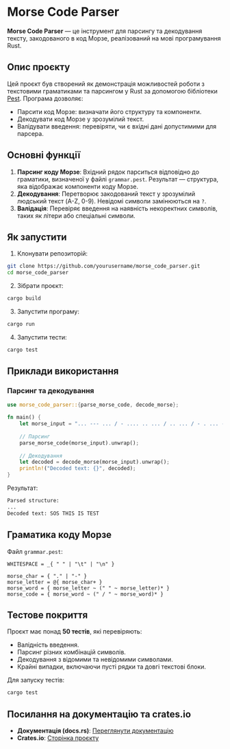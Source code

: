 # Morse Code Parser

**Morse Code Parser** — це інструмент для парсингу та декодування тексту, закодованого в код Морзе, реалізований на мові програмування Rust. 

## Опис проєкту

Цей проєкт був створений як демонстрація можливостей роботи з текстовими граматиками та парсингом у Rust за допомогою бібліотеки [Pest](https://pest.rs). Програма дозволяє:
- Парсити код Морзе: визначати його структуру та компоненти.
- Декодувати код Морзе у зрозумілий текст.
- Валідувати введення: перевіряти, чи є вхідні дані допустимими для парсера.

## Основні функції

1. **Парсинг коду Морзе**: Вхідний рядок парситься відповідно до граматики, визначеної у файлі `grammar.pest`. Результат — структура, яка відображає компоненти коду Морзе.
2. **Декодування**: Перетворює закодований текст у зрозумілий людський текст (A-Z, 0-9). Невідомі символи замінюються на `?`.
3. **Валідація**: Перевіряє введення на наявність некоректних символів, таких як літери або спеціальні символи.

## Як запустити

1. Клонувати репозиторій:
```bash
git clone https://github.com/yourusername/morse_code_parser.git
cd morse_code_parser
```

2. Зібрати проєкт:
```bash
cargo build
```

3. Запустити програму:
```bash
cargo run
```

4. Запустити тести:
```bash
cargo test
```

## Приклади використання

### Парсинг та декодування
```rust
use morse_code_parser::{parse_morse_code, decode_morse};

fn main() {
    let morse_input = "... --- ... / - .... .. ... / .. ... / - . ... -";
    
    // Парсинг
    parse_morse_code(morse_input).unwrap();
    
    // Декодування
    let decoded = decode_morse(morse_input).unwrap();
    println!("Decoded text: {}", decoded);
}
```

Результат:
```bash
Parsed structure:
...
Decoded text: SOS THIS IS TEST
```

## Граматика коду Морзе

Файл `grammar.pest`:
```
WHITESPACE = _{ " " | "\t" | "\n" }

morse_char = { "." | "-" }
morse_letter = @{ morse_char+ }
morse_word = { morse_letter ~ (" " ~ morse_letter)* }
morse_code = { morse_word ~ (" / " ~ morse_word)* }
```

## Тестове покриття

Проєкт має понад **50 тестів**, які перевіряють:
- Валідність введення.
- Парсинг різних комбінацій символів.
- Декодування з відомими та невідомими символами.
- Крайні випадки, включаючи пусті рядки та довгі текстові блоки.

Для запуску тестів:
```bash
cargo test
```
## Посилання на документацію та crates.io

- **Документація (docs.rs)**: [Переглянути документацію](https://docs.rs/morse_code_parser)
- **Crates.io**: [Сторінка проєкту](https://crates.io/crates/morse_code_parser)
```